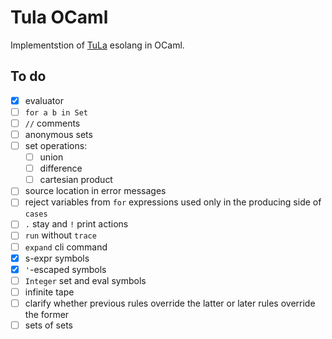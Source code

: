 # Tula OCaml

Implementstion of [TuLa](https://github.com/tsoding/tula) esolang in OCaml.

## To do

- [x] evaluator
- [ ] `for a b in Set`
- [ ] `//` comments
- [ ] anonymous sets
- [ ] set operations:
  - [ ] union
  - [ ] difference
  - [ ] cartesian product
- [ ] source location in error messages
- [ ] reject variables from `for` expressions used only in the producing side of `cases`
- [ ] `.` stay and `!` print actions
- [ ] `run` without `trace`
- [ ] `expand` cli command
- [x] s-expr symbols
- [x] `'`-escaped symbols
- [ ] `Integer` set and eval symbols
- [ ] infinite tape
- [ ] clarify whether previous rules override the latter or later rules override the former
- [ ] sets of sets
